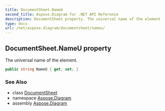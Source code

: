 ```yaml
---
title: DocumentSheet.NameU
second_title: Aspose.Diagram for .NET API Reference
description: DocumentSheet property. The universal name of the element
type: docs
url: /net/aspose.diagram/documentsheet/nameu/
---
```

## DocumentSheet.NameU property

The universal name of the element.

```csharp
public string NameU { get; set; }
```

### See Also

* class [DocumentSheet](../)
* namespace [Aspose.Diagram](../../documentsheet/)
* assembly [Aspose.Diagram](../../../)


